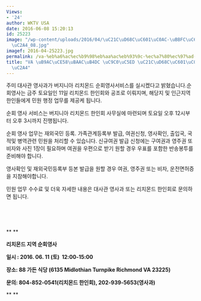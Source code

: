 ```yaml
---
Views:
- '24'
author: WKTV USA
date: 2016-06-08 15:20:13
id: 25223
image: "/wp-content/uploads/2016/04/\uC21C\uD68C\uC601\uC0AC-\uBBFC\uC6D0-\uC11C\uBE44\
  \uC2A4_08.jpg"
imagef: 2016-04-25223.jpg
permalink: /va-%eb%a6%ac%ec%b9%98%eb%aa%ac%eb%93%9c-%ec%a7%80%ec%97%ad-%ec%88%9c%ed%9a%8c%ec%98%81%ec%82%ac-%ec%84%9c%eb%b9%84%ec%8a%a4/
title: "VA \uB9AC\uCE58\uBAAC\uB4DC \uC9C0\uC5ED \uC21C\uD68C\uC601\uC0AC \uC11C\uBE44\
  \uC2A4"
---
```


주미 대사관 영사과가 버지니아 리치몬드 순회영사서비스를 실시켔다고 밝혔습니다.순회영사는 금주 토요일인 11일 리치몬드 한인회와 공조로 이뤄지며, 해당지 및 인근지역 한인들에게 민원 행정 업무를 제공케 됩니다.

순회 영사 서비스는 버지니아 리치몬드 한인회 사무실에 마련되며 토요일 오후 12시부터 오후 3시까지 진행됩니다.

순회 영사 업무는 재외국민 등록. 가족관계등록부 발급, 여권신청, 영사확인, 출입국, 국적및 병역관련 민원을 처리할 수 있습니다. 신규여권 발급 신청에는 구여권과 영주권 또 비자와 사진 1장이 필요하며 여권을 우편으로 받기 원할 경우 우표를 포함한 반송봉투를 준비해야 합니다.

영사확인 및 재외국민등록부 등본 발급을 원할 경우 여권, 영주권 또는 비자, 운전면허증을 지참해야합니다.

민원 업무 수수료 및 더욱 자세한 내용은 대사관 영사과 또는 리치몬드 한인회로 문의하면 됩니다.

&nbsp;

&nbsp;

** **

**리치몬드 지역 순회영사** 

**일시 : 2016. 06. 11 (토)  12:00-15:00**

**장소: 88 가든 식당 (6135 Midlothian Turnpike Richmond VA 23225)** 

**문의: 804-852-0541(리치몬드 한인회), 202-939-5653(영사과)**

** **

&nbsp;